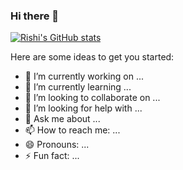 ### Hi there 👋
[![Rishi's GitHub stats](https://github-readme-stats.vercel.app/api?username=rraj7)](https://github.com/rraj7/github-readme-stats)

<!--
**rraj7/rraj7** is a ✨ _special_ ✨ repository because its `README.md` (this file) appears on your GitHub profile.
-->
Here are some ideas to get you started:

- 🔭 I’m currently working on ...
- 🌱 I’m currently learning ...
- 👯 I’m looking to collaborate on ...
- 🤔 I’m looking for help with ...
- 💬 Ask me about ...
- 📫 How to reach me: ...
- 😄 Pronouns: ...
- ⚡ Fun fact: ...

